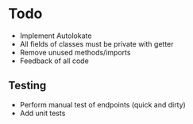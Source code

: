# Todo
- Implement Autolokate
- All fields of classes must be private with getter
- Remove unused methods/imports
- Feedback of all code

## Testing
- Perform manual test of endpoints (quick and dirty)
- Add unit tests
